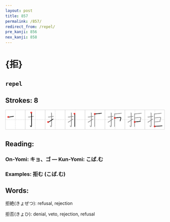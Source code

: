 ```yaml
---
layout: post
title: 857
permalink: /857/
redirect_from: /repel/
pre_kanji: 856
nex_kanji: 858
---
```


# {拒}

## `repel`

## Strokes: 8

<div class="stroke"><img src="../images/E68B92.png" /></div>

## Reading:

### On-Yomi: キョ、ゴ &mdash; Kun-Yomi: こば.む

### Examples: 拒む (こば.む)

## Words:

拒絶(きょぜつ): refusal, rejection

拒否(きょひ): denial, veto, rejection, refusal
